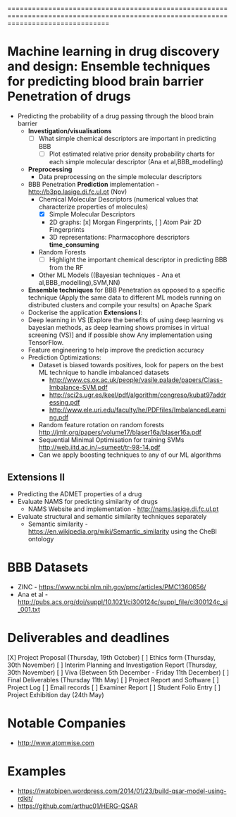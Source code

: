 =====================================================================================================================================
# Machine learning in drug discovery and design: Ensemble techniques for predicting blood brain barrier Penetration of drugs
- Predicting the probability of a drug passing through the blood brain barrier
    * __Investigation/visualisations__
        - [ ] What simple chemical descriptors are important in predicting BBB
            - [ ] Plot estimated relative prior density probability charts for each simple molecular descriptor (Ana et al,BBB_modelling)
    * __Preprocessing__
        * Data preprocessing on the simple molecular descriptors
    * BBB Penetration __Prediction__ implementation - http://b3pp.lasige.di.fc.ul.pt (Nov)
        * Chemical Molecular Descriptors (numerical values that characterize properties of molecules)
            - [x] Simple Molecular Descriptors
            - 2D graphs: [x] Morgan Fingerprints, [ ] Atom Pair 2D Fingerprints
            - 3D representations: Pharmacophore descriptors __time_consuming__
        * Random Forests
            - [ ] Highlight the important chemical descriptor in predicting BBB from the RF
        * Other ML Models ((Bayesian techniques - Ana et al,BBB_modelling),SVM,NN)
    * __Ensemble techniques__ for BBB Penetration as opposed to a specific technique (Apply the same data to different ML models running on
        distributed clusters and compile your results) on Apache Spark
    * Dockerise the application
    __Extensions I__:
    * Deep learning in VS [Explore the benefits of using deep learning vs bayesian methods, as deep learning shows promises in virtual screening (VS)] and if possible show Any implementation using TensorFlow.
    * Feature engineering to help improve the prediction accuracy
    * Prediction Optimizations:
        * Dataset is biased towards positives, look for papers on the best ML technique to handle imbalanced datasets
            - http://www.cs.ox.ac.uk/people/vasile.palade/papers/Class-Imbalance-SVM.pdf
            - http://sci2s.ugr.es/keel/pdf/algorithm/congreso/kubat97addressing.pdf
            - http://www.ele.uri.edu/faculty/he/PDFfiles/ImbalancedLearning.pdf
        * Random feature rotation on random forests http://jmlr.org/papers/volume17/blaser16a/blaser16a.pdf
        * Sequential Minimal Optimisation for training SVMs http://web.iitd.ac.in/~sumeet/tr-98-14.pdf
        * Can we apply boosting techniques to any of our ML algorithms

## Extensions II
- Predicting the ADMET properties of a drug
- Evaluate NAMS for predicting similarity of drugs
    * NAMS Website and implementation - http://nams.lasige.di.fc.ul.pt
- Evaluate structural and semantic similarity techniques separately
    * Semantic similarity - https://en.wikipedia.org/wiki/Semantic_similarity using the CheBI ontology


# BBB Datasets
* ZINC - https://www.ncbi.nlm.nih.gov/pmc/articles/PMC1360656/
* Ana et al - http://pubs.acs.org/doi/suppl/10.1021/ci300124c/suppl_file/ci300124c_si_001.txt

# Deliverables and deadlines
[X] Project Proposal (Thursday, 19th October)
[ ] Ethics form (Thursday, 30th November)
[ ] Interim Planning and Investigation Report (Thursday, 30th November)
[ ] Viva (Between 5th December - Friday 11th December)
[ ] Final Deliverables (Thursday 11th May)
    [ ] Project Report and Software
    [ ] Project Log
    [ ] Email records
    [ ] Examiner Report
    [ ] Student Folio Entry
[ ] Project Exhibition day (24th May)


# Notable Companies
* http://www.atomwise.com

# Examples
* https://iwatobipen.wordpress.com/2014/01/23/build-qsar-model-using-rdkit/
* https://github.com/arthuc01/HERG-QSAR
